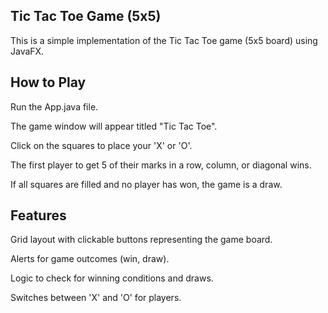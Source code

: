 ## Tic Tac Toe Game (5x5)

This is a simple implementation of the Tic Tac Toe game (5x5 board) using JavaFX.


## How to Play


Run the App.java file.

The game window will appear titled "Tic Tac Toe".

Click on the squares to place your 'X' or 'O'.

The first player to get 5 of their marks in a row, column, or diagonal wins.

If all squares are filled and no player has won, the game is a draw.

## Features

Grid layout with clickable buttons representing the game board.

Alerts for game outcomes (win, draw).

Logic to check for winning conditions and draws.

Switches between 'X' and 'O' for players.
